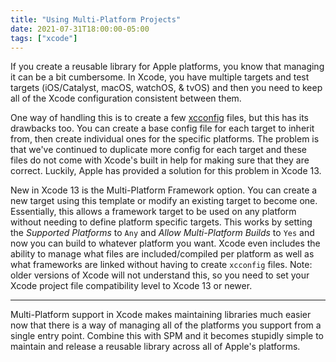 ```yaml
---
title: "Using Multi-Platform Projects"
date: 2021-07-31T18:00:00-05:00
tags: ["xcode"]
---
```


If you create a reusable library for Apple platforms, you know that managing it can be a bit cumbersome. In Xcode, you have multiple targets and test targets (iOS/Catalyst, macOS, watchOS, & tvOS) and then you need to keep all of the Xcode configuration consistent between them. 

One way of handling this is to create a few [xcconfig](https://nshipster.com/xcconfig/) files, but this has its drawbacks too. You can create a base config file for each target to inherit from, then create individual ones for the specific platforms. The problem is that we've continued to duplicate more config for each target and these files do not come with Xcode's built in help for making sure that they are correct. Luckily, Apple has provided a solution for this problem in Xcode 13.

New in Xcode 13 is the Multi-Platform Framework option. You can create a new target using this template or modify an existing target to become one. Essentially, this allows a framework target to be used on any platform without needing to define platform specific targets. This works by setting the _Supported Platforms_ to `Any` and _Allow Multi-Platform Builds_ to `Yes` and now you can build to whatever platform you want. Xcode even includes the ability to manage what files are included/compiled per platform as well as what frameworks are linked without having to create `xcconfig` files. Note: older versions of Xcode will not understand this, so you need to set your Xcode project file compatibility level to Xcode 13 or newer.

---

Multi-Platform support in Xcode makes maintaining libraries much easier now that there is a way of managing all of the platforms you support from a single entry point. Combine this with SPM and it becomes stupidly simple to maintain and release a reusable library across all of Apple's platforms.

